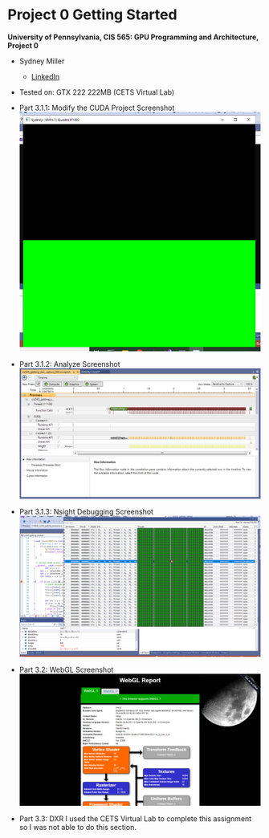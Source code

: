 Project 0 Getting Started
====================

**University of Pennsylvania, CIS 565: GPU Programming and Architecture, Project 0**

* Sydney Miller
  * [LinkedIn](https://www.linkedin.com/in/sydney-miller-upenn/)
* Tested on: GTX 222 222MB (CETS Virtual Lab)

* Part 3.1.1: Modify the CUDA Project Screenshot
![](images/3-1-1.PNG)

* Part 3.1.2: Analyze Screenshot
![](images/3-1-2.PNG)

* Part 3.1.3: Nsight Debugging Screenshot
![](images/3-1-3.PNG)

* Part 3.2: WebGL Screenshot
![](images/3-2.PNG)

* Part 3.3: DXR
I used the CETS Virtual Lab to complete this assignment so I was not able to do this section.

